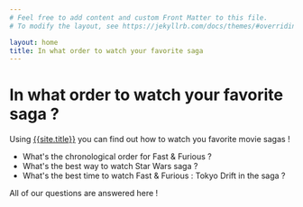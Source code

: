 ```yaml
---
# Feel free to add content and custom Front Matter to this file.
# To modify the layout, see https://jekyllrb.com/docs/themes/#overriding-theme-defaults

layout: home
title: In what order to watch your favorite saga
---
```


# In what order to watch your favorite saga ?

Using [{{site.title}}]({{site.url}}) you can find out how to watch you favorite movie sagas !

* What's the chronological order for Fast & Furious ?
* What's the best way to watch Star Wars saga ?
* What's the best time to watch Fast & Furious : Tokyo Drift in the saga ?

All of our questions are answered here !